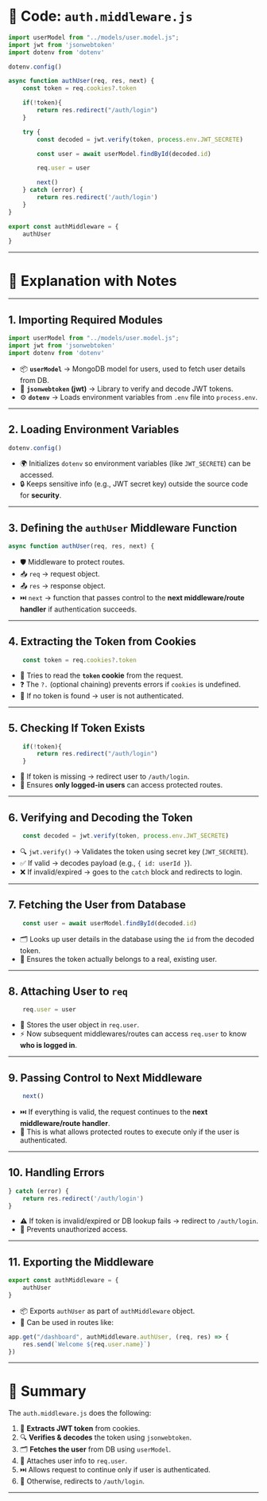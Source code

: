 
# 📄 Code: `auth.middleware.js`

```js
import userModel from "../models/user.model.js";
import jwt from 'jsonwebtoken'
import dotenv from 'dotenv'

dotenv.config()

async function authUser(req, res, next) {
    const token = req.cookies?.token

    if(!token){
        return res.redirect("/auth/login")
    }

    try {
        const decoded = jwt.verify(token, process.env.JWT_SECRETE)

        const user = await userModel.findById(decoded.id)

        req.user = user

        next()
    } catch (error) {
        return res.redirect('/auth/login')
    }
}

export const authMiddleware = {
    authUser
}
```

---

# 📝 Explanation with Notes

---

## 1. Importing Required Modules

```js
import userModel from "../models/user.model.js";
import jwt from 'jsonwebtoken'
import dotenv from 'dotenv'
```

* 📦 **`userModel`** → MongoDB model for users, used to fetch user details from DB.
* 🔑 **`jsonwebtoken` (jwt)** → Library to verify and decode JWT tokens.
* ⚙️ **`dotenv`** → Loads environment variables from `.env` file into `process.env`.

---

## 2. Loading Environment Variables

```js
dotenv.config()
```

* 🌍 Initializes `dotenv` so environment variables (like `JWT_SECRETE`) can be accessed.
* 🔒 Keeps sensitive info (e.g., JWT secret key) outside the source code for **security**.

---

## 3. Defining the `authUser` Middleware Function

```js
async function authUser(req, res, next) {
```

* 🛡️ Middleware to protect routes.
* 📥 `req` → request object.
* 📤 `res` → response object.
* ⏭️ `next` → function that passes control to the **next middleware/route handler** if authentication succeeds.

---

## 4. Extracting the Token from Cookies

```js
    const token = req.cookies?.token
```

* 🍪 Tries to read the **`token` cookie** from the request.
* ❓ The `?.` (optional chaining) prevents errors if `cookies` is undefined.
* 🚫 If no token is found → user is not authenticated.

---

## 5. Checking If Token Exists

```js
    if(!token){
        return res.redirect("/auth/login")
    }
```

* 🚨 If token is missing → redirect user to `/auth/login`.
* 🔐 Ensures **only logged-in users** can access protected routes.

---

## 6. Verifying and Decoding the Token

```js
    const decoded = jwt.verify(token, process.env.JWT_SECRETE)
```

* 🔍 `jwt.verify()` → Validates the token using secret key (`JWT_SECRETE`).
* ✅ If valid → decodes payload (e.g., `{ id: userId }`).
* ❌ If invalid/expired → goes to the `catch` block and redirects to login.

---

## 7. Fetching the User from Database

```js
    const user = await userModel.findById(decoded.id)
```

* 🗂️ Looks up user details in the database using the `id` from the decoded token.
* 👤 Ensures the token actually belongs to a real, existing user.

---

## 8. Attaching User to `req`

```js
    req.user = user
```

* 📌 Stores the user object in `req.user`.
* ⚡ Now subsequent middlewares/routes can access `req.user` to know **who is logged in**.

---

## 9. Passing Control to Next Middleware

```js
    next()
```

* ⏭️ If everything is valid, the request continues to the **next middleware/route handler**.
* 🔑 This is what allows protected routes to execute only if the user is authenticated.

---

## 10. Handling Errors

```js
} catch (error) {
    return res.redirect('/auth/login')
}
```

* ⚠️ If token is invalid/expired or DB lookup fails → redirect to `/auth/login`.
* 🛑 Prevents unauthorized access.

---

## 11. Exporting the Middleware

```js
export const authMiddleware = {
    authUser
}
```

* 📦 Exports `authUser` as part of `authMiddleware` object.
* 🔧 Can be used in routes like:

```js
app.get("/dashboard", authMiddleware.authUser, (req, res) => {
    res.send(`Welcome ${req.user.name}`)
})
```

---

# 🌟 Summary

The `auth.middleware.js` does the following:

1. 🍪 **Extracts JWT token** from cookies.
2. 🔍 **Verifies & decodes** the token using `jsonwebtoken`.
3. 🗂️ **Fetches the user** from DB using `userModel`.
4. 📌 Attaches user info to `req.user`.
5. ⏭️ Allows request to continue only if user is authenticated.
6. 🚨 Otherwise, redirects to `/auth/login`.

---